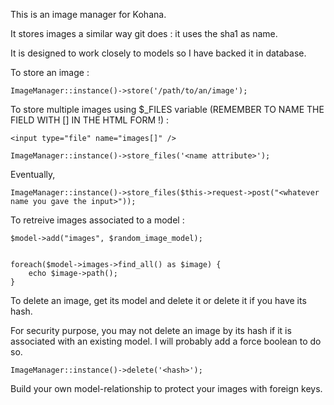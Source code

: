 This is an image manager for Kohana.

It stores images a similar way git does : it uses the sha1 as name.

It is designed to work closely to models so I have backed it in database.

To store an image :

    ImageManager::instance()->store('/path/to/an/image');

To store multiple images using $_FILES variable (REMEMBER TO NAME THE FIELD WITH [] IN THE HTML FORM !) :

    <input type="file" name="images[]" />

    ImageManager::instance()->store_files('<name attribute>');

Eventually, 

    ImageManager::instance()->store_files($this->request->post("<whatever name you gave the input>"));

To retreive images associated to a model :

    $model->add("images", $random_image_model);   


    foreach($model->images->find_all() as $image) {
        echo $image->path();
    }

To delete an image, get its model and delete it or delete it if you have its hash. 

For security purpose, you may not delete an image by its hash if it is associated with an existing model. I will probably add a force boolean to do so.

    ImageManager::instance()->delete('<hash>');

Build your own model-relationship to protect your images with foreign keys.